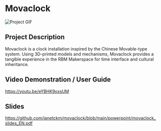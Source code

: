 # Movaclock
![Project GIF](https://github.com/janetckm/janetckm.github.io/blob/efb3ab5e4aa43636325bbee032f5282108ceb97e/assets/img/works_movaclock.gif)

## Project Description
Movaclock is a clock installation inspired by the Chinese Movable-type system. Using 3D-printed models and mechanisms, Movaclock provides a tangible experience in the RBM Makerspace for time interface and cultural inheritance.

## Video Demonstration / User Guide
https://youtu.be/eYBHK9oxsUM

## Slides
https://github.com/janetckm/movaclock/blob/main/powerpoint/movaclock_slides_EN.pdf
